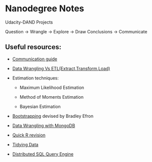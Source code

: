 # Nanodegree Notes
Udacity-DAND Projects


Question -> Wrangle -> Explore -> Draw Conclusions -> Communicate

## Useful resources:

- [Communication guide](http://blog.kaggle.com/2016/06/29/communicating-data-science-a-guide-to-presenting-your-work/)

- [Data Wrangling Vs ETL(Extract,Transform,Load)](https://tdwi.org/articles/2017/02/10/data-wrangling-and-etl-differences.aspx)

- Estimation techniques:

    - Maximum Likelihood Estimation

    - Method of Moments Estimation

    - Bayesian Estimation
    
- [Bootstrapping](https://stats.stackexchange.com/questions/26088/explaining-to-laypeople-why-bootstrapping-works) devised by Bradley Efron

- [Data Wrangling with MongoDB](https://in.udacity.com/course/data-wrangling-with-mongodb--ud032)

- [Quick R revision](https://www.statmethods.net/management/subset.html)

- [Tidying Data](https://cran.r-project.org/web/packages/tidyr/vignettes/tidy-data.html)

- [Distributed SQL Query Engine](https://prestodb.github.io/)

